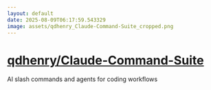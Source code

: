 ```yaml
---
layout: default
date: 2025-08-09T06:17:59.543329
image: assets/qdhenry_Claude-Command-Suite_cropped.png
---
```


# [qdhenry/Claude-Command-Suite](https://github.com/qdhenry/Claude-Command-Suite)

AI slash commands and agents for coding workflows
